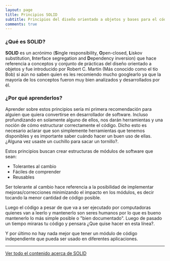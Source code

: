 ```yaml
---
layout: page
title: Principios SOLID
subtitle: Principios del diseño orientado a objetos y bases para el código limpio.
comments: true
---
```


### ¿Qué es SOLID?

**SOLID** es un acrónimo (**S**ingle responsibility, **O**pen-closed, **L**iskov substitution, **I**nterface segregation and **D**ependency inversion) que hace referencia a conceptos y conjunto de prácticas del diseño orientado a objetos y fue introducido por Robert C. Martin (Más conocido como el tío Bob) si aún no saben quien es les recomiendo mucho googlearlo ya que la mayoría de los conceptos fueron muy bien analizados y desarrollados por él.


### ¿Por qué aprenderlos?

Aprender sobre estos principios sería mi primera recomendación para alguien que quiera convertirse en desarrollador de software. Incluso profundizando en solamente alguno de ellos, nos darán herramientas y una noción de cómo estructurar correctamente el código. Dicho esto es necesario aclarar que son simplemente herramientas que tenemos disponibles y es importante saber cuándo hacer un buen uso de ellas. ¿Alguna vez usaste un cuchillo para sacar un tornillo?.


Estos principios buscan crear estructuras de módulos de software que sean:

- Tolerantes al cambio
- Fáciles de comprender
- Reusables

Ser tolerante al cambio hace referencia a la posibilidad de implementar mejoras/correcciones minimizando el impacto en los módulos, es decir tocando la menor cantidad de código posible.

Luego el código a pesar de que va a ser ejecutado por computadoras quienes van a leerlo y mantenerlo son seres humanos por lo que es bueno mantenerlo lo más simple posible o "bien documentado". Luego de pasado un tiempo miraras tu código y pensara ¿Que quise hacer en esta línea?.

Y por último no hay nada mejor que tener un módulo de código independiente que pueda ser usado en diferentes aplicaciones.

---

[Ver todo el contenido acerca de SOLID](/memo-backend/tags/#solid)
